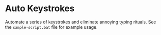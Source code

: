 # Auto Keystrokes
Automate a series of keystrokes and eliminate annoying typing rituals. See the `sample-script.bat` file for example usage.
